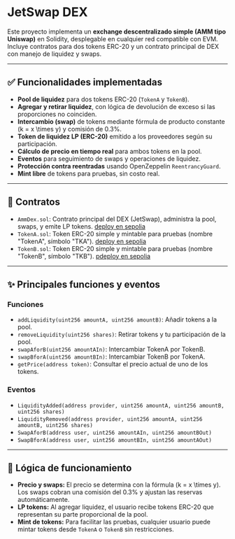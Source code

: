 # JetSwap DEX

Este proyecto implementa un **exchange descentralizado simple (AMM tipo Uniswap)** en Solidity, desplegable en cualquier red compatible con EVM.  
Incluye contratos para dos tokens ERC-20 y un contrato principal de DEX con manejo de liquidez y swaps.

---

## ✅ Funcionalidades implementadas

- **Pool de liquidez** para dos tokens ERC-20 (`TokenA` y `TokenB`).
- **Agregar y retirar liquidez**, con lógica de devolución de exceso si las proporciones no coinciden.
- **Intercambio (swap)** de tokens mediante fórmula de producto constante \(k = x \times y\) y comisión de 0.3%.
- **Token de liquidez LP (ERC-20)** emitido a los proveedores según su participación.
- **Cálculo de precio en tiempo real** para ambos tokens en la pool.
- **Eventos** para seguimiento de swaps y operaciones de liquidez.
- **Protección contra reentradas** usando OpenZeppelin `ReentrancyGuard`.
- **Mint libre** de tokens para pruebas, sin costo real.

---

## 📄 Contratos

- `AmmDex.sol`: Contrato principal del DEX (JetSwap), administra la pool, swaps, y emite LP tokens.
[deploy en sepolia](https://repo.sourcify.dev/11155111/0x60Ca8465677a398de526ecB651dc31b156954099)
- `TokenA.sol`: Token ERC-20 simple y mintable para pruebas (nombre "TokenA", símbolo "TKA").
[deploy en sepolia](https://repo.sourcify.dev/11155111/0x24def52eD41c042bac88f9cAe029F80FCe9db61D)
- `TokenB.sol`: Token ERC-20 simple y mintable para pruebas (nombre "TokenB", símbolo "TKB").
[pdeploy en sepolia](https://repo.sourcify.dev/11155111/0x5AB6079a5F885830163ecEe8f5096705748429D5)

---

## ✨ Principales funciones y eventos

### Funciones
- `addLiquidity(uint256 amountA, uint256 amountB)`: Añadir tokens a la pool.
- `removeLiquidity(uint256 shares)`: Retirar tokens y tu participación de la pool.
- `swapAforB(uint256 amountAIn)`: Intercambiar TokenA por TokenB.
- `swapBforA(uint256 amountBIn)`: Intercambiar TokenB por TokenA.
- `getPrice(address token)`: Consultar el precio actual de uno de los tokens.

### Eventos
- `LiquidityAdded(address provider, uint256 amountA, uint256 amountB, uint256 shares)`
- `LiquidityRemoved(address provider, uint256 amountA, uint256 amountB, uint256 shares)`
- `SwapAforB(address user, uint256 amountAIn, uint256 amountBOut)`
- `SwapBforA(address user, uint256 amountBIn, uint256 amountAOut)`

---

## 🔄 Lógica de funcionamiento

- **Precio y swaps:** El precio se determina con la fórmula \(k = x \times y\). Los swaps cobran una comisión del 0.3% y ajustan las reservas automáticamente.
- **LP tokens:** Al agregar liquidez, el usuario recibe tokens ERC-20 que representan su parte proporcional de la pool.
- **Mint de tokens:** Para facilitar las pruebas, cualquier usuario puede mintar tokens desde `TokenA` o `TokenB` sin restricciones.


